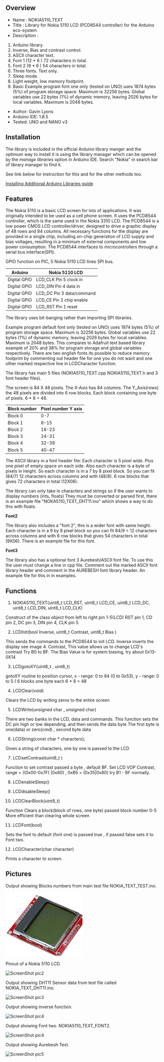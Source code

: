 Overview
--------------------
* Name : NOKIA5110_TEXT
* Title : Library for Nokia 5110 LCD (PCD8544 controller) for the Arduino eco-system
* Description : 

1. Arduino library.      
2. Inverse, Bias and contrast control. 
3. ASCII character text.
4. Font 1 (12 * 6 ) 72 characters in total.
5. Font 2 (9 * 6  ) 54  characters in total.
6. Three fonts. Text only. 
7. Sleep mode.
8. Light weight, low memory footprint. 
9. Basic Example program font one only (tested on UNO) uses 1874 bytes (5%) of program storage space. Maximum is 32256 bytes.
Global variables use 22 bytes (1%) of dynamic memory, leaving 2026 bytes for local variables. Maximum is 2048 bytes.

* Author: Gavin Lyons
* Arduino IDE: 1.8.5
* Tested: UNO and NANO v3


Installation
------------------------------

The library is included in the official Arduino library manger and the optimum way to install it 
is using the library manager which can be opened by the *manage libraries* option in Arduino IDE. 
Search "Nokia" in search bar of library manager to find it.

See link below for instruction for this and for the other methods too.

[Installing Additional Arduino Libraries guide](https://www.arduino.cc/en/Guide/Libraries)


Features
-------------------------
The Nokia 5110 is a basic  LCD screen for lots of applications. 
It was originally intended to be used as a cell phone screen. 
It uses the PCD8544 controller, which is the same used in the Nokia 3310 LCD. 
The PCD8544 is a low power CMOS LCD controller/driver, designed to drive a graphic display of 48 rows and 84 columns.
All necessary functions for the display are provided in a single chip, including on-chip generation of LCD supply and bias voltages,
resulting in a minimum of external components and low power consumption. 
The PCD8544 interfaces to microcontrollers through a serial bus interface(SPI).

GPIO function on PIC, 5 Nokia 5110 LCD lines SPI bus.

| Arduino    | Nokia 5110 LCD |
| ------ | ------ |
| Digital GPIO | LCD_CLK Pin 5 clock in |
| Digital GPIO | LCD_DIN Pin 4 data in |
| Digital GPIO | LCD_DC Pin 3 data/command|
| Digital GPIO | LCD_CE Pin 2 chip enable |
| Digital GPIO | LCD_RST Pin 1 reset|

The library uses bit-banging rather than importing SPI libraries.

Example program default font only (tested on UNO) uses 1874 bytes (5%) of program storage space. Maximum is 32256 bytes.
Global variables use 22 bytes (1%) of dynamic memory, leaving 2026 bytes for local variables. Maximum is 2048 bytes.
This compares to Adafruit text based library example of 20% and 38% for program storage and global variables respectively. 
There are two english fonts its possible to reduce memory footprint by commenting out header file
for one you do not want and one other marked respective line in LCDCharacter function.

The library has main 5 files (NOKIA5110_TEXT.cpp  NOKIA5110_TEXT.h and 3 font header files).

The screen is 84 X 48 pixels. The X-Axis has 84 columns.
The Y_Axis(rows) the 48 pixels are divided into 6 row blocks. 
Each block containing one byte of pixels. 6 * 8 = 48.

| Block number   | Pixel number Y axis|
| ------ | ------ |
| Block 0 | 0-7 |
| Block 1 | 8-15 |
| Block 2 | 16-23|
| Block 3 | 24-31 |
| Block 4 | 32-39 |
| Block 5 | 40-47 |

The ASCII library in a font header file: Each character is 5 pixel wide. Plus one pixel of empty space on each side.
Also each character is a byte of pixels in height.
So each character is in a 7 by 8 pixel block. So you can fit (84/7) 12 characters across columns and with (48/8).
6 row blocks that gives 72 characters in total (12X06).

The library can only take in characters and strings so if the user wants to display numbers (ints, floats)
They must be converted or parsed first, there is an example file "NOKA5110_TEXT_DHT11.ino" which shows a way to do this with floats.

**Font2** 

The library also includes a "font 2", this is a wider font with same height. 
Each character is in a 9 by 8 pixel block so you can fit 84/9 = 12 characters across columns and with
6 row blocks that gives 54 characters in total (9X06). There is an example file for this font.


**Font3**

The library also has a optional font 3 Aurebesh/ASCII font file. To use this the user must change a line in cpp file.
Comment out the marked ASCII font library header and comment in the AUREBESH font library header.
An example file for this in in examples.


Functions
----------------------------------------
 

1. NOKIA5110_TEXT(uint8_t LCD_RST, uint8_t LCD_CE, uint8_t LCD_DC, uint8_t LCD_DIN, uint8_t LCD_CLK)

Construct of the class object from left to right pin 1-5(LCD)
RST pin 1, CD pin 2, DC pin 3, DIN pin 4, CLK pin 5 

2. LCDInit(bool Inverse, uint8_t Contrast, uint8_t Bias )

This sends the  commands to the PCD8544 to init LCD. Inverse inverts the
display see image 4. Contrast, This value allows us to change LCD's contrast Try B0 to BF.
The Bias Value is for system biasing, try about 0x13-0X14


3. LCDgotoXY(uint8_t , uint8_t)

gotoXY routine to position cursor,  x - range: 0 to 84 (0 to 0x53), 
y - range: 0 to 5 ( 6 blocks one byte each 6 * 8 = 48

4. LCDClear(void)

Clears the LCD by writing zeros to the entire screen

5. LCDWrite(unsigned char , unsigned char)

There are two  banks in the LCD, data and commands. 
This function sets the DC pin high or low depending, and then sends
the data byte The first byte is one(data) or zero(cmd) , second byte data


6. LCDString(const char * characters);

Given a string of characters, one by one is passed to the LCD

7. LCDsetContrast(uint8_t )

Function to set contrast passed a byte , default BF.
Set LCD VOP Contrast, range = ((0x00-0x7F) |0x80) , 0xB5 = (0x35|0x80) try B1 - BF normally.

8. LCDenableSleep()
9. LCDdisableSleep()

10. LCDClearBlock(uint8_t)

Function Clears a block(block of rows, one byte) passed block number 0-5 
More efficient than clearing whole screen

11. LCDFont(bool)

Sets the font to default (font one) is passed true , if passed false sets it to 
Font two.
 
12. LCDCharacter(char character)

Prints a character to screen.

Pictures
---------------------------

Output showing Blocks numbers from main test file NOKIA_TEXT_TEST.ino.

![ScreenShot pic](https://github.com/gavinlyonsrepo/NOKIA5110_TEXT/blob/master/extras/image/NOKIA.jpg)

Pinout of a Nokia 5110 LCD.

![ScreenShot pic2](https://github.com/gavinlyonsrepo/NOKIA5110_TEXT/blob/master/extras/image/NOKIA2.jpg)

Output showing DHT11 Sensor data from test file called NOKIA_TEXT_DHT11.ino.

![ScreenShot pic3](https://github.com/gavinlyonsrepo/NOKIA5110_TEXT/blob/master/extras/image/NOKIA3.jpg)

Output showing inverse function.

![ScreenShot pic4](https://github.com/gavinlyonsrepo/NOKIA5110_TEXT/blob/master/extras/image/NOKIA4.jpg)

Output showing Font two. NOKIA5110_TEXT_FONT2.

![ScreenShot pic4](https://github.com/gavinlyonsrepo/NOKIA5110_TEXT/blob/master/extras/image/NOKIA6.jpg)

Output showing Aurebesh Text.

![ScreenShot pic5](https://github.com/gavinlyonsrepo/NOKIA5110_TEXT/blob/master/extras/image/NOKIA5.jpg)
